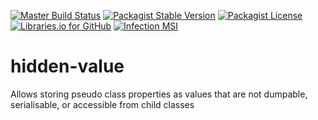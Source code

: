 [![Master Build Status](https://travis-ci.com/CJDennis/hidden-value.svg?branch=master)](https://travis-ci.com/CJDennis/hidden-value)
[![Packagist Stable Version](https://img.shields.io/packagist/v/CJDennis/hidden-value.svg)](https://packagist.org/packages/CJDennis/hidden-value)
[![Packagist License](https://img.shields.io/packagist/l/CJDennis/hidden-value.svg)](https://packagist.org/packages/CJDennis/hidden-value)
[![Libraries.io for GitHub](https://img.shields.io/librariesio/github/CJDennis/hidden-value.svg)](https://libraries.io/github/CJDennis/hidden-value)
[![Infection MSI](https://badge.stryker-mutator.io/github.com/CJDennis/hidden-value/master)](https://infection.github.io)
# hidden-value
Allows storing pseudo class properties as values that are not dumpable, serialisable, or accessible from child classes
